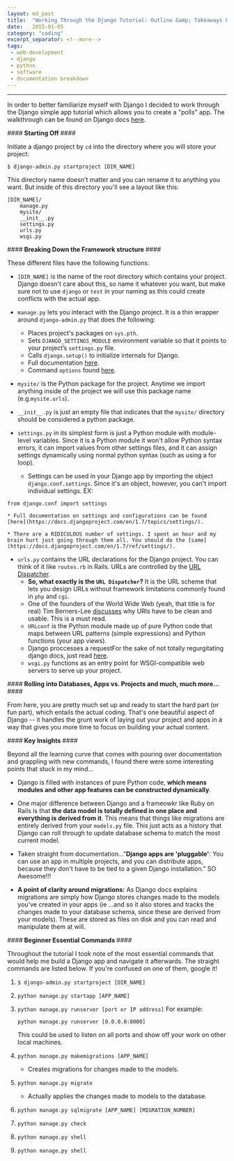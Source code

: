 ```yaml
---
layout: md_post
title:  "Working Through the Django Tutorial: Outline &amp; Takeaways Part 1"
date:   2015-01-05
category: "coding"
excerpt_separator: <!--more-->
tags:
 - web-development
 - django
 - python
 - software
 - documentation breakdown
---
```


------------------------------------------------------------


In order to better familiarize myself with Django I decided to work through the Django simple app tutorial which allows you to create a "polls" app. The walkthrough can be found on Django docs [here](https://docs.djangoproject.com/en/1.7/intro/tutorial01/). 
<!--more-->

####<b> Starting Off </b>####

Initiate a django project by ```cd``` into the directory where you will store your project:

```
$ django-admin.py startproject [DIR_NAME]
```

This directory name doesn't matter and you can rename it to anything you want. But inside of this directory you'll see a layout like this:

    [DIR_NAME]/
    	manage.py
    	mysite/
    	__init__.py
    	settings.py
    	urls.py
    	wsgi.py


####<b>  Breaking Down the Framework structure </b>####

These different files have the following functions:

* ```[DIR_NAME]``` is the name of the root directory which contains your project. Django doesn't care about this, so name it whatever you want, but make sure not to use ```django``` or ```test``` in your naming as this could create conflicts with the actual app.

* ```manage.py``` lets you interact with the Django project. It is a thin wrapper around ```django-admin.py``` that does the following:
	* Places project's packages on ```sys.pth```.
	* Sets ```DJANGO_SETTINGS_MODULE``` environment variable so that it points to your project’s ```settings.py``` file.
	* Calls ```django.setup()``` to initialize internals for Django.
	* Full documentation [here](https://docs.djangoproject.com/en/1.7/ref/django-admin/).
	* Command ```options``` found [here](https://docs.djangoproject.com/en/1.7/ref/django-admin/#available-commands).

* ```mysite/``` is the Python package for the project. Anytime we import anything inside of the project we will use this package name (e.g.```mysite.urls```).

* ```__init__.py``` is just an empty file that indicates that the ```mysite/``` directory should be considered a python package.

* ```settings.py``` in its simplest form is just a Python module with module-level variables. Since it is a Python module it won't allow Python syntax errors, it can import values from other settings files, and it can assign settings dynamically using normal python syntax (such as using a for loop).
	* Settings can be used in your Django app by importing the object ```django.conf.settings```. Since it's an object, however, you can't import individual settings. EX:
```
from django.conf import settings
```
	* Full documentation on settings and configurations can be found [here](https://docs.djangoproject.com/en/1.7/topics/settings/).

	* There are a RIDICULOUS number of settings. I spent an hour and my brain hurt just going through them all. You should do the [same](https://docs.djangoproject.com/en/1.7/ref/settings/).

* ```urls.py``` contains the URL declarations for the Django project. You can think of it like ```routes.rb``` in Rails. URLs are controlled by the [URL Dispatcher](https://docs.djangoproject.com/en/1.7/topics/http/urls/).
	* <b>So, what exactly is the ```URL Dispatcher```?</b> It is the URL scheme that lets you design URLs without framework limitations commonly found in ```php``` and ```cgi```. 
	* One of the founders of the World Wide Web (yeah, that title is for real) Tim Berners-Lee [discusses](http://www.w3.org/Provider/Style/URI) why URIs have to be clean and usable. This is a must read.
	* ```URLconf``` is the Python module made up of pure Python code that maps between URL patterns (simple expressions) and Python functions (your app views).
	* Django proccesses a requestFor the sake of not totally regurgitating django docs, just read [here](https://docs.djangoproject.com/en/1.7/topics/http/urls/#how-django-processes-a-request).
	* ```wsgi.py``` functions as an entry point for WSGI-compatible web servers to serve up your project. 

####<b>  Rolling into Databases, Apps vs. Projects and much, much more... </b>####

From here, you are pretty much set up and ready to start the hard part (or fun part), which entails the actual coding. That's one beautiful aspect of Django -- it handles the grunt work of laying out your project and apps in a way that gives you more time to focus on building your actual content. 

####<b>  Key Insights </b>####

Beyond all the learning curve that comes with pouring over documentation and grappling with new commands, I found there were some interesting points that stuck in my mind...

* Django is filled with instances of pure Python code, <b>which means modules and other app features can be constructed dynamically</b>.

* One major difference between Django and a frameowkr like Ruby on Rails is that <b>the data model is totally defined in one place and everything is derived from it</b>. This means that things like migrations are entirely derived from your ```models.py``` file. This just acts as a history that Django can roll through to update database schema to match the most current model. 

* Taken straight from documentation..."<b>Django apps are 'pluggable'</b>: You can use an app in multiple projects, and you can distribute apps, because they don't have to be tied to a given Django installation." SO Awesome!!!

* <b>A point of clarity around migrations:</b> As Django docs explains migrations are simply how Django stores changes made to the models you've created in your apps (ie ...and so it also stores and tracks the changes made to your database schema, since these are derived from your models). These are stored as files on disk and you can read and manipulate them at will. 

####<b> Beginner Essential Commands </b>####

Throughout the tutorial I took note of the most essential commands that would help me build a Django app and navigate it afterwards. The straight commands are listed below. If you're confused on one of them, google it!

1. ```$ django-admin.py startproject [DIR_NAME]```

2. ```python manage.py startapp [APP_NAME]```

3. ```python manage.py runserver [port or IP address]```
	For example:

	```python manage.py runserver [0.0.0.0:8000]```

	This could be used to listen on all ports and show off your work on other local machines.

4. ```python manage.py makemigrations [APP_NAME]```
	* Creates migrations for changes made to the models.

5. ```python manage.py migrate```
	* Actually applies the changes made to models to the database.

6. ```python manage.py sqlmigrate [APP_NAME] [MIGRATION_NUMBER]```

7. ```python manage.py check```

8. ```python manage.py shell```

9. ```python manage.py shell```